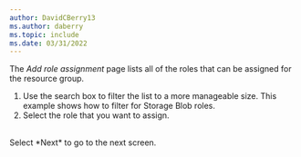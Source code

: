 ```yaml
---
author: DavidCBerry13
ms.author: daberry
ms.topic: include
ms.date: 03/31/2022
---
```

The *Add role assignment* page lists all of the roles that can be assigned for the resource group.

1. Use the search box to filter the list to a more manageable size. This example shows how to filter for Storage Blob roles.
1. Select the role that you want to assign.
<br>
Select *Next* to go to the next screen.

